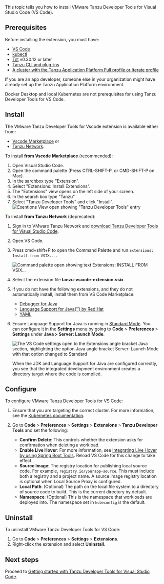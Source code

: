 This topic tells you how to install VMware Tanzu Developer Tools for Visual Studio Code (VS Code).

## <a id="prereqs"></a> Prerequisites

Before installing the extension, you must have:

- [VS Code](https://code.visualstudio.com/download)
- [kubectl](https://kubernetes.io/docs/tasks/tools/#kubectl)
- [Tilt](https://docs.tilt.dev/install.html) v0.30.12 or later
- [Tanzu CLI and plug-ins](/docs-tap/install-tanzu-cli.hbs.md#cli-and-plugin)
- [A cluster with the Tanzu Application Platform Full profile or Iterate profile](/docs-tap/install-online/profile.hbs.md)

If you are an app developer, someone else in your organization might have already set up the
Tanzu Application Platform environment.

Docker Desktop and local Kubernetes are not prerequisites for using Tanzu Developer Tools for VS Code.

## <a id="install"></a> Install

The VMware Tanzu Developer Tools for Vscode extension is available either from:

- [Vscode Marketplace](https://marketplace.visualstudio.com/items?itemName=vmware.tanzu-dev-tools) or
- [Tanzu Network](https://network.tanzu.vmware.com/products/tanzu-application-platform).

To install **from Vscode Marketplace** (recommended):

1. Open Visual Studio Code.
1. Open the command palette (Press CTRL-SHIFT-P, or CMD-SHIFT-P on Mac).
1. In the sarchbox type "Extension".
1. Select "Extensions: Install Extensions".
1. The "Extensions" view opens on the left side of your screen.
1. In the search box type "Tanzu"
1. Select "Tanzu Developer Tools" and click "Install".
    ![Exentions View open showing "Tanzu Developer Tools" entry](/docs-tap/images/vscode-install-from-marketplace.png)

To install **from Tanzu Network** (deprecated):

1. Sign in to VMware Tanzu Network and [download Tanzu Developer Tools for Visual Studio Code](https://network.tanzu.vmware.com/products/tanzu-application-platform).
2. Open VS Code.
3. Press cmd+shift+P to open the Command Palette and run `Extensions: Install from VSIX...`.

    ![Command palette open showing text Extensions: INSTALL FROM VSIX...](/docs-tap/images/vscode-install1v2.png)

4. Select the extension file **tanzu-vscode-extension.vsix**.
5. If you do not have the following extensions, and they do not automatically install, install them
   from VS Code Marketplace:

    - [Debugger for Java](https://marketplace.visualstudio.com/items?itemName=vscjava.vscode-java-debug)
    - [Language Support for Java(™) by Red Hat](https://marketplace.visualstudio.com/items?itemName=redhat.java)
    - [YAML](https://marketplace.visualstudio.com/items?itemName=redhat.vscode-yaml)

6. Ensure Language Support for Java is running in
   [Standard Mode](https://code.visualstudio.com/docs/java/java-project#_lightweight-mode).
   You can configure it in the **Settings** menu by going to **Code** > **Preferences** >
   **Settings** under **Java > Server: Launch Mode**.

    ![The VS Code settings open to the Extensions angle bracket Java section, highlighting the option Java angle bracket Server: Launch Mode with that option changed to Standard](/docs-tap/images/vscode-install4.png)

    When the JDK and Language Support for Java are configured correctly, you see that the integrated
    development environment creates a directory target where the code is compiled.

## <a id="configure"></a> Configure

To configure VMware Tanzu Developer Tools for VS Code:

1. Ensure that you are targeting the correct cluster. For more information, see the
   [Kubernetes documentation](https://kubernetes.io/docs/tasks/access-application-cluster/configure-access-multiple-clusters/).

2. Go to **Code** > **Preferences** > **Settings** > **Extensions** > **Tanzu Developer Tools** and
   set the following:

   - **Confirm Delete**: This controls whether the extension asks for confirmation when deleting a
     workload.
   - **Enable Live Hover**: For more information, see
     [Integrating Live Hover by using Spring Boot Tools](/docs-tap/vscode-extension/live-hover.hbs.md).
     Reload VS Code for this change to take effect.
   - **Source Image**: The registry location for publishing local source code. For example,
     `registry.io/yourapp-source`. This must include both a registry and a project name. A source
     image registry location is optional when Local Source Proxy is configured.
   - **Local Path**: (Optional) The path on the local file system to a directory of source code to
     build. This is the current directory by default.
   - **Namespace**: (Optional) This is the namespace that workloads are deployed into. The namespace
     set in `kubeconfig` is the default.

## <a id="uninstall"></a> Uninstall

To uninstall VMware Tanzu Developer Tools for VS Code:

1. Go to **Code** > **Preferences** > **Settings** > **Extensions**.
1. Right-click the extension and select **Uninstall**.

## <a id="next-steps"></a> Next steps

Proceed to [Getting started with Tanzu Developer Tools for Visual Studio Code](/docs-tap/vscode-extension/getting-started.hbs.md).
